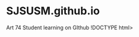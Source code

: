 # SJSUSM.github.io
Art 74 Student learning on GIthub
!DOCTYPE html>
<html>
<head>
<title> Shari's Page Title</title>
</head>
<body>
<h1 Hello! Welcome! </h1>
<p Wow! This the first time doing a HTML website! This is very fun.I really thought this would be difficult and was worried it couldn't run from an old laptop but apparently it can! Only issues are finding the right images as it can be confusing at times but I'll get the hang of it later in the semester. I chose the an image from the website as it matches the background! </p>
